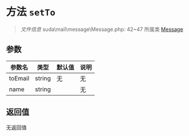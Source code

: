 # 方法 `setTo`

> *文件信息* suda\mail\message\Message.php: 42~47
> 所属类 [Message](../Message.md)




## 参数


| 参数名 | 类型 | 默认值 | 说明 |
|--------|-----|-------|-------|
| toEmail |  string | 无 | 无 |
| name |  string |  | 无 |



## 返回值

无返回值

